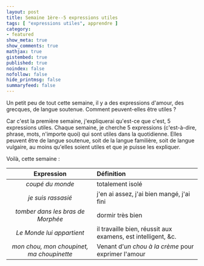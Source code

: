 ```yaml
---
layout: post
title: Semaine 1ère--5 expressions utiles
tags: [ "expressions utiles", apprendre ]
category:
- featured
show_meta: true
show_comments: true
mathjax: true
gistembed: true
published: true
noindex: false
nofollow: false
hide_printmsg: false
summaryfeed: false
---
```


Un petit peu de tout cette semaine, il y a des expressions d'amour, des
grecques, de langue soutenue. Comment peuvent-elles être utiles ?

Car c'est la première semaine, j'expliquerai qu'est-ce que c'est, 5 expressions
utiles. Chaque semaine, je cherche 5 expressions (c'est-à-dire, phrase, mots,
n'importe quoi) qui sont utiles dans la quotidienne. Elles peuvent être de
langue soutenue, soit de la langue familière, soit de langue vulgaire, au moins
qu'elles soient utiles et que je puisse les expliquer.

Voilà, cette semaine :

| Expression | Définition |
| :--------: | :--------- |
| *coupé du monde* | totalement isolé |
| *je suis rassasié* | j'en ai assez, j'ai bien mangé, j'ai fini |
| *tomber dans les bras de Morphée* | dormir très bien |
| *Le Monde lui appartient* | il travaille bien, réussit aux examens, est intelligent, &c. |
| *mon chou, mon choupinet, ma choupinette* | Venant d'*un chou à la crème* pour exprimer l'amour |

<!---
vim: spell spelllang=fr
-->
